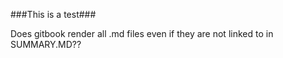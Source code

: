 ###This is a test###

Does gitbook render all .md files even if they are not linked to in SUMMARY.MD??